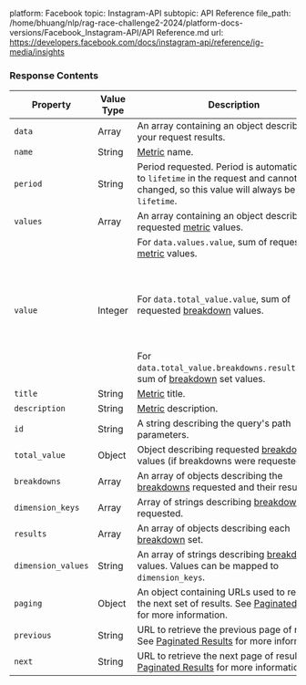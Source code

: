 platform: Facebook
topic: Instagram-API
subtopic: API Reference
file_path: /home/bhuang/nlp/rag-race-challenge2-2024/platform-docs-versions/Facebook_Instagram-API/API Reference.md
url: https://developers.facebook.com/docs/instagram-api/reference/ig-media/insights


### Response Contents

| Property | Value Type | Description |
| --- | --- | --- |
| `data` | Array | An array containing an object describing your request results. |
| `name` | String | [Metric](#metrics) name. |
| `period` | String | Period requested. Period is automatically set to `lifetime` in the request and cannot be changed, so this value will always be `lifetime`. |
| `values` | Array | An array containing an object describing requested [metric](#metrics) values. |
| `value` | Integer | For `data.values.value`, sum of requested [metric](#metrics) values.<br><br>  <br><br>For `data.total_value.value`, sum of requested [breakdown](#breakdown) values.<br><br>  <br><br>For `data.total_value.breakdowns.results.value`, sum of [breakdown](#breakdown) set values. |
| `title` | String | [Metric](#metrics) title. |
| `description` | String | [Metric](#metrics) description. |
| `id` | String | A string describing the query's path parameters. |
| `total_value` | Object | Object describing requested [breakdown](#breakdown) values (if breakdowns were requested). |
| `breakdowns` | Array | An array of objects describing the [breakdowns](#breakdown) requested and their results. |
| `dimension_keys` | Array | Array of strings describing [breakdowns](#breakdown) requested. |
| `results` | Array | An array of objects describing each [breakdown](#breakdown) set. |
| `dimension_values` | String | An array of strings describing [breakdown](#breakdown) set values. Values can be mapped to `dimension_keys`. |
| `paging` | Object | An object containing URLs used to request the next set of results. See [Paginated Results](https://developers.facebook.com/docs/instagram-api/reference/ig-media/docs/graph-api/results) for more information. |
| `previous` | String | URL to retrieve the previous page of results. See [Paginated Results](https://developers.facebook.com/docs/instagram-api/reference/ig-media/docs/graph-api/results) for more information. |
| `next` | String | URL to retrieve the next page of results. See [Paginated Results](https://developers.facebook.com/docs/instagram-api/reference/ig-media/docs/graph-api/results) for more information. |